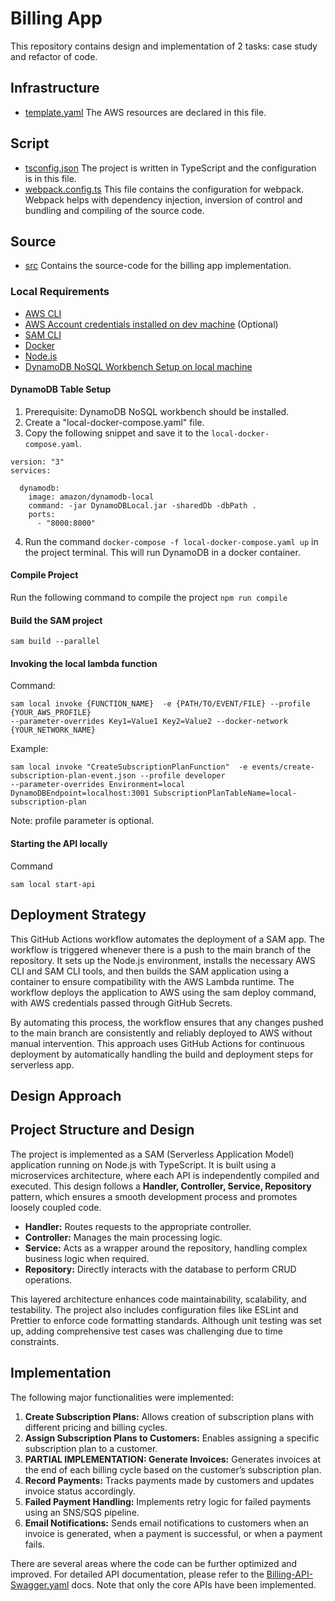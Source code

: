# Billing App

This repository contains design and implementation of 2 tasks: case study and refactor of code.

## Infrastructure

- [template.yaml](./template.yaml) The AWS resources are declared in this file.

## Script

- [tsconfig.json](./tsconfig.json) The project is written in TypeScript and the configuration is in this file.
- [webpack.config.ts](./webpack.config.ts) This file contains the configuration for webpack. Webpack helps with dependency injection, inversion of control and bundling and compiling of the source code.

## Source

- [src](./src) Contains the source-code for the billing app implementation.

### Local Requirements

- [AWS CLI](https://docs.aws.amazon.com/cli/latest/userguide/getting-started-install.html)
- [AWS Account credentials installed on dev machine](#aws-profile-setup) (Optional)
- [SAM CLI](https://docs.aws.amazon.com/serverless-application-model/latest/developerguide/install-sam-cli.html)
- [Docker](https://www.docker.com/)
- [Node.js](https://nodejs.org/en)
- [DynamoDB NoSQL Workbench Setup on local machine](https://docs.aws.amazon.com/amazondynamodb/latest/developerguide/workbench.settingup.install.html)

#### DynamoDB Table Setup

1. Prerequisite: DynamoDB NoSQL workbench should be installed.
2. Create a "local-docker-compose.yaml" file.
3. Copy the following snippet and save it to the `local-docker-compose.yaml`.

```
version: "3"
services:

  dynamodb:
    image: amazon/dynamodb-local
    command: -jar DynamoDBLocal.jar -sharedDb -dbPath .
    ports:
      - "8000:8000"

```

4. Run the command `docker-compose -f local-docker-compose.yaml up` in the project terminal. This will run DynamoDB in a docker container.

#### Compile Project

Run the following command to compile the project
`npm run compile`

#### Build the SAM project

```
sam build --parallel
```

#### Invoking the local lambda function

Command:

```
sam local invoke {FUNCTION_NAME}  -e {PATH/TO/EVENT/FILE} --profile {YOUR_AWS_PROFILE}
--parameter-overrides Key1=Value1 Key2=Value2 --docker-network {YOUR_NETWORK_NAME}
```

Example:

```
sam local invoke "CreateSubscriptionPlanFunction"  -e events/create-subscription-plan-event.json --profile developer
--parameter-overrides Environment=local DynamoDBEndpoint=localhost:3001 SubscriptionPlanTableName=local-subscription-plan
```

Note: profile parameter is optional.

#### Starting the API locally

Command

```
sam local start-api
```

## Deployment Strategy

This GitHub Actions workflow automates the deployment of a SAM app. The workflow is triggered whenever there is a push to the main branch of the repository. It sets up the Node.js environment, installs the necessary AWS CLI and SAM CLI tools, and then builds the SAM application using a container to ensure compatibility with the AWS Lambda runtime. The workflow deploys the application to AWS using the sam deploy command, with AWS credentials passed through GitHub Secrets.

By automating this process, the workflow ensures that any changes pushed to the main branch are consistently and reliably deployed to AWS without manual intervention. This approach uses GitHub Actions for continuous deployment by automatically handling the build and deployment steps for serverless app.

## Design Approach

## Project Structure and Design

The project is implemented as a SAM (Serverless Application Model) application running on Node.js with TypeScript. It is built using a microservices architecture, where each API is independently compiled and executed. This design follows a **Handler, Controller, Service, Repository** pattern, which ensures a smooth development process and promotes loosely coupled code.

- **Handler:** Routes requests to the appropriate controller.
- **Controller:** Manages the main processing logic.
- **Service:** Acts as a wrapper around the repository, handling complex business logic when required.
- **Repository:** Directly interacts with the database to perform CRUD operations.

This layered architecture enhances code maintainability, scalability, and testability. The project also includes configuration files like ESLint and Prettier to enforce code formatting standards. Although unit testing was set up, adding comprehensive test cases was challenging due to time constraints.

## Implementation

The following major functionalities were implemented:

1. **Create Subscription Plans:** Allows creation of subscription plans with different pricing and billing cycles.
2. **Assign Subscription Plans to Customers:** Enables assigning a specific subscription plan to a customer.
3. **PARTIAL IMPLEMENTATION: Generate Invoices:** Generates invoices at the end of each billing cycle based on the customer’s subscription plan.
4. **Record Payments:** Tracks payments made by customers and updates invoice status accordingly.
5. **Failed Payment Handling:** Implements retry logic for failed payments using an SNS/SQS pipeline.
6. **Email Notifications:** Sends email notifications to customers when an invoice is generated, when a payment is successful, or when a payment fails.

There are several areas where the code can be further optimized and improved. For detailed API documentation, please refer to the [Billing-API-Swagger.yaml](./docs/Billing-API-Swagger.yaml) docs. Note that only the core APIs have been implemented.
